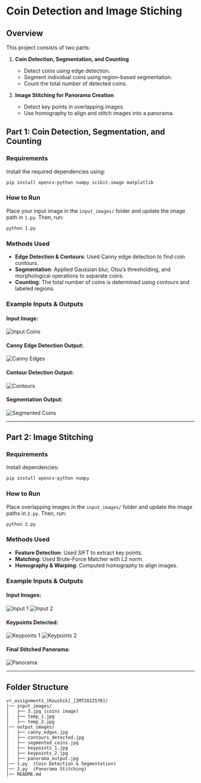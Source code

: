 # Coin Detection and Image Stiching

## Overview

This project consists of two parts:

1. **Coin Detection, Segmentation, and Counting**  
   - Detect coins using edge detection.  
   - Segment individual coins using region-based segmentation.  
   - Count the total number of detected coins.  

2. **Image Stitching for Panorama Creation**  
   - Detect key points in overlapping images.  
   - Use homography to align and stitch images into a panorama.  

## Part 1: Coin Detection, Segmentation, and Counting

### Requirements  
Install the required dependencies using:  
```bash
pip install opencv-python numpy scikit-image matplotlib
```

### How to Run  
Place your input image in the `input_images/` folder and update the image path in `1.py`. Then, run:  
```bash
python 1.py
```

### Methods Used
- **Edge Detection & Contours**: Used Canny edge detection to find coin contours.
- **Segmentation**: Applied Gaussian blur, Otsu’s thresholding, and morphological operations to separate coins.
- **Counting**: The total number of coins is determined using contours and labeled regions.

### Example Inputs & Outputs  

#### Input Image:
![Input Coins](input_images/3.jpg)

#### Canny Edge Detection Output:
![Canny Edges](output_images/canny_edges.jpg)

#### Contour Detection Output:
![Contours](output_images/contours_detected.jpg)

#### Segmentation Output:
![Segmented Coins](output_images/segmented_coins.jpg)

---

## Part 2: Image Stitching

### Requirements  
Install dependencies:  
```bash
pip install opencv-python numpy
```

### How to Run  
Place overlapping images in the `input_images/` folder and update the image paths in `2.py`. Then, run:  
```bash
python 2.py
```

### Methods Used
- **Feature Detection**: Used SIFT to extract key points.
- **Matching**: Used Brute-Force Matcher with L2 norm.
- **Homography & Warping**: Computed homography to align images.

### Example Inputs & Outputs  

#### Input Images:
![Input 1](input_images/temp_1.jpg)
![Input 2](input_images/temp_2.jpg)

#### Keypoints Detected:
![Keypoints 1](output_images/keypoints_1.jpg)
![Keypoints 2](output_images/keypoints_2.jpg)

#### Final Stitched Panorama:
![Panorama](output_images/panorama_output.jpg)

---

## Folder Structure  
```
vr_assignment1_[Koushik]_[IMT2022570]/
│── input_images/
│   ├── 3.jpg (coins image)
│   ├── temp_1.jpg
│   ├── temp_2.jpg
│── output_images/
│   ├── canny_edges.jpg
│   ├── contours_detected.jpg
│   ├── segmented_coins.jpg
│   ├── keypoints_1.jpg
│   ├── keypoints_2.jpg
│   ├── panorama_output.jpg
│── 1.py  (Coin Detection & Segmentation)
│── 2.py  (Panorama Stitching)
│── README.md
```

